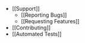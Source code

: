 - [[Support]]
	- [[Reporting Bugs]]
	- [[Requesting Features]]
- [[Contributing]]
- [[Automated Tests]]